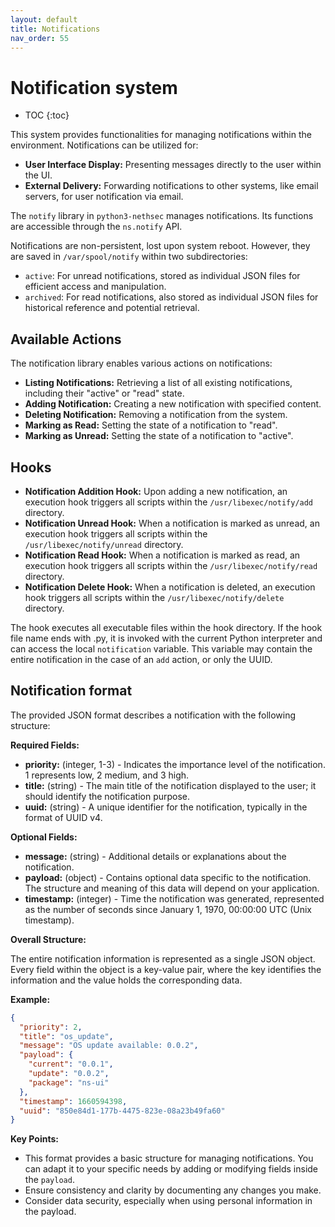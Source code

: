```yaml
---
layout: default
title: Notifications
nav_order: 55
---
```


# Notification system

* TOC
{:toc}

This system provides functionalities for managing notifications within the environment. Notifications can be utilized for:

* **User Interface Display:** Presenting messages directly to the user within the UI.
* **External Delivery:** Forwarding notifications to other systems, like email servers, for user notification via email.

The `notify` library in `python3-nethsec` manages notifications. Its functions are accessible through the `ns.notify` API.

Notifications are non-persistent, lost upon system reboot. However, they are saved in `/var/spool/notify` within two subdirectories:
  * `active`: For unread notifications, stored as individual JSON files for efficient access and manipulation.
  * `archived`: For read notifications, also stored as individual JSON files for historical reference and potential retrieval.

## Available Actions

The notification library enables various actions on notifications:

* **Listing Notifications:** Retrieving a list of all existing notifications, including their "active" or "read" state.
* **Adding Notification:** Creating a new notification with specified content.
* **Deleting Notification:** Removing a notification from the system.
* **Marking as Read:** Setting the state of a notification to "read".
* **Marking as Unread:** Setting the state of a notification to "active".

## Hooks

* **Notification Addition Hook:** Upon adding a new notification, an execution hook triggers all scripts within the `/usr/libexec/notify/add` directory.
* **Notification Unread Hook:** When a notification is marked as unread, an execution hook triggers all scripts within the `/usr/libexec/notify/unread` directory.
* **Notification Read Hook:** When a notification is marked as read, an execution hook triggers all scripts within the `/usr/libexec/notify/read` directory.
* **Notification Delete Hook:** When a notification is deleted, an execution hook triggers all scripts within the `/usr/libexec/notify/delete` directory.

The hook executes all executable files within the hook directory. 
If the hook file name ends with .py, it is invoked with the current Python interpreter and can access the local `notification` variable. This variable may contain the entire notification in the case of an `add` action, or only the UUID.

## Notification format

The provided JSON format describes a notification with the following structure:

**Required Fields:**

* **priority:** (integer, 1-3) - Indicates the importance level of the notification. 1 represents low, 2 medium, and 3 high.
* **title:** (string) - The main title of the notification displayed to the user; it should identify the notification purpose.
* **uuid:** (string) - A unique identifier for the notification, typically in the format of UUID v4.

**Optional Fields:**

* **message:** (string) - Additional details or explanations about the notification.
* **payload:** (object) - Contains optional data specific to the notification. The structure and meaning of this data will depend on your application.
* **timestamp:** (integer) - Time the notification was generated, represented as the number of seconds since January 1, 1970, 00:00:00 UTC (Unix timestamp).

**Overall Structure:**

The entire notification information is represented as a single JSON object. Every field within the object is a key-value pair, where the key identifies the information and the value holds the corresponding data.

**Example:**

```json
{
  "priority": 2,
  "title": "os_update",
  "message": "OS update available: 0.0.2",
  "payload": {
    "current": "0.0.1",
    "update": "0.0.2",
    "package": "ns-ui"
  },
  "timestamp": 1660594398,
  "uuid": "850e84d1-177b-4475-823e-08a23b49fa60"
}
```

**Key Points:**

* This format provides a basic structure for managing notifications. You can adapt it to your specific needs by adding or modifying fields inside the `payload`.
* Ensure consistency and clarity by documenting any changes you make.
* Consider data security, especially when using personal information in the payload.
